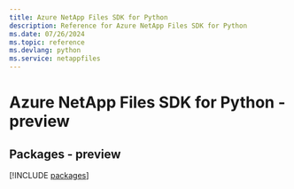 ```yaml
---
title: Azure NetApp Files SDK for Python
description: Reference for Azure NetApp Files SDK for Python
ms.date: 07/26/2024
ms.topic: reference
ms.devlang: python
ms.service: netappfiles
---
```

# Azure NetApp Files SDK for Python - preview
## Packages - preview
[!INCLUDE [packages](netapp-files-index.md)]
